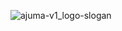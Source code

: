 ![ajuma-v1_logo-slogan](https://github.com/ajuma-app/.github/assets/3392815/f611686c-bb59-40c3-ac59-1f6eb4fe8774)
